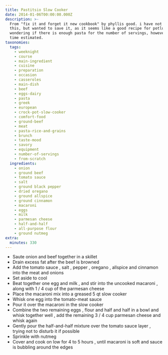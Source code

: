 ```yaml
---
title: Pastitsio Slow Cooker
date: 2014-01-06T00:00:00.000Z
description: >-
  From "fix it and forget it new cookbook" by phyllis good. i have not yet tried
  this, but wanted to save it, as it seems like a good recipe for potlucks. i am
  wondering if there is enough pasta for the number of servings, however. prep
  time estimated.
taxonomies:
  tags:
    - weeknight
    - course
    - main-ingredient
    - cuisine
    - preparation
    - occasion
    - casseroles
    - main-dish
    - beef
    - eggs-dairy
    - pasta
    - greek
    - european
    - crock-pot-slow-cooker
    - comfort-food
    - ground-beef
    - meat
    - pasta-rice-and-grains
    - brunch
    - taste-mood
    - savory
    - equipment
    - number-of-servings
    - from-scratch
  ingredients:
    - onion
    - ground beef
    - tomato sauce
    - salt
    - ground black pepper
    - dried oregano
    - ground allspice
    - ground cinnamon
    - macaroni
    - eggs
    - milk
    - parmesan cheese
    - half-and-half
    - all-purpose flour
    - ground nutmeg
extra:
  minutes: 330
---
```

 - Saute onion and beef together in a skillet
 - Drain excess fat after the beef is browned
 - Add the tomato sauce , salt , pepper , oregano , allspice and cinnamon into the meat and onions
 - Set aside to cool
 - Beat together one egg and milk , and stir into the uncooked macaroni , along with 1 / 4 cup of the parmesan cheese
 - Place the macaroni mix into a greased 5 qt slow cooker
 - Whisk one egg into the tomato-meat sauce
 - Pour it over the macaroni in the slow cooker
 - Combine the two remaining eggs , flour and half and half in a bowl and whisk together well , add the remaining 3 / 4 cup parmesan cheese and whisk again
 - Gently pour the half-and-half mixture over the tomato sauce layer , trying not to disturb it if possible
 - Sprinkle with nutmeg
 - Cover and cook on low for 4 to 5 hours , until macaroni is soft and sauce is bubbling around the edges
